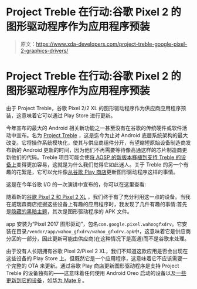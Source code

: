 # Project Treble 在行动:谷歌 Pixel 2 的图形驱动程序作为应用程序预装

> 原文：<https://www.xda-developers.com/project-treble-google-pixel-2-graphics-drivers/>

# Project Treble 在行动:谷歌 Pixel 2 的图形驱动程序作为应用程序预装

由于 Project Treble，谷歌 Pixel 2/2 XL 的图形驱动程序作为供应商应用程序预装，这意味着它可以通过 Play Store 进行更新。

今年宣布的最大的 Android 相关新功能之一甚至没有在谷歌的传统硬件或软件活动中宣布。名为 [Project Treble](https://www.xda-developers.com/googles-project-treble-modularize-android-so-oems-can-update-devices-faster/) ，这是迄今为止对 Android 底层系统架构的最大改变。它将操作系统模块化，使其与供应商组件分开，有望缩短原始设备制造商发布新的 Android 更新的时间，因为他们不再需要等待像高通这样的芯片制造商更新他们的代码。Treble 项目可能会使[将 AOSP 的新版本移植到支持 Treble 的设备上](https://www.xda-developers.com/project-treble-custom-rom-development/)变得更加容易，这就是为什么我们觉得它如此迷人。关于 Treble 的另一个有趣的花絮是，它可以允许像[从谷歌 Play 商店](https://www.xda-developers.com/android-o-users-will-update-graphics-drivers-through-play-store/)更新图形驱动程序这样的事情。

这是在今年谷歌 I/O 的一次演讲中宣布的，你可以在这里查看:

随着新的[谷歌 Pixel 2 和 Pixel 2 XL](https://www.xda-developers.com/google-pixel-2-xl-announced-price/) ，我们终于有了充分利用这一点的设备。当我在威瑞森商店挖掘这些设备上有趣的应用程序时，我发现了几件有趣的事情:首先是[隐藏的黑暗主题](https://www.xda-developers.com/hidden-dark-theme-google-pixel-2/)，其次是图形驱动程序的 APK 文件。

app 安装为“Pixel 2017 图形驱动”，包名`com.google.pixel.wahoogfxdrv`。它安装在目录`/vendor/app/wahoo_gfxdrv/wahoo_gfxdrv.apk`中，这意味着它是供应商分区的一部分，因此更新可能由供应商(在这种情况下是高通)而不是谷歌来处理。

由于没有人长期拥有谷歌 Pixel 2/Pixel 2 XL，我们不知道这款应用是否会出现在这些设备的 Play Store 上。但既然它是一个应用程序，这意味着它不应该需要一个完整的 OTA 来更新。通过谷歌 Play 商店更新图形驱动程序是支持 Project Treble 的设备独有的——这意味着任何使用 Android Oreo 启动的设备以及[一些更新到它的设备](https://www.xda-developers.com/project-treble-android-o-exist-flagship/)，如[华为 Mate 9](https://www.xda-developers.com/android-oreo-emui-6-huawei-mate-9/) 。